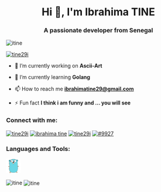 <h1 align="center">Hi 👋,   I'm Ibrahima TINE</h1>
<h3 align="center">A passionate developer from Senegal</h3>


<p align="left"> <img src="https://komarev.com/ghpvc/?username=itine&label=Profile%20views&color=0e75b6&style=flat" alt="itine" /> </p>

<p align="left"> <a href="https://twitter.com/tine29i" target="blank"><img src="https://img.shields.io/twitter/follow/tine29i?logo=twitter&style=for-the-badge" alt="tine29i" /></a> </p>

- 🔭 I’m currently working on **Ascii-Art**

- 🌱 I’m currently learning **Golang**

- 📫 How to reach me **ibrahimatine29@gmail.com**

- ⚡ Fun fact **I think i am funny and ... you will see**

<h3 align="left">Connect with me:</h3>
<p align="left">
<a href="https://twitter.com/tine29i" target="blank"><img align="center" src="https://raw.githubusercontent.com/rahuldkjain/github-profile-readme-generator/master/src/images/icons/Social/twitter.svg" alt="tine29i" height="30" width="40" /></a>
<a href="https://linkedin.com/in/ibrahima tine" target="blank"><img align="center" src="https://raw.githubusercontent.com/rahuldkjain/github-profile-readme-generator/master/src/images/icons/Social/linked-in-alt.svg" alt="ibrahima tine" height="30" width="40" /></a>
<a href="https://instagram.com/tine29i" target="blank"><img align="center" src="https://raw.githubusercontent.com/rahuldkjain/github-profile-readme-generator/master/src/images/icons/Social/instagram.svg" alt="tine29i" height="30" width="40" /></a>
<a href="https://discord.gg/#9927" target="blank"><img align="center" src="https://raw.githubusercontent.com/rahuldkjain/github-profile-readme-generator/master/src/images/icons/Social/discord.svg" alt="#9927" height="30" width="40" /></a>
</p>

<h3 align="left">Languages and Tools:</h3>
<p align="left"> <a href="https://golang.org" target="_blank" rel="noreferrer"> <img src="https://raw.githubusercontent.com/devicons/devicon/master/icons/go/go-original.svg" alt="go" width="40" height="40"/> </a> </p>

<p><img align="left" src="https://github-readme-stats.vercel.app/api/top-langs?username=itine&show_icons=true&locale=en&layout=compact" alt="itine" /></p>

<p>&nbsp;<img align="center" src="https://github-readme-stats.vercel.app/api?username=itine&show_icons=true&locale=en" alt="itine" /></p>

